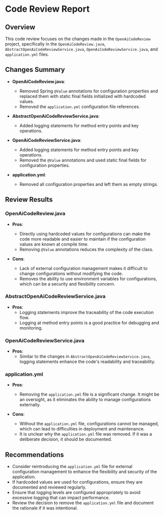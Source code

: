 # Code Review Report

## Overview

This code review focuses on the changes made in the `OpenAiCodeReview` project, specifically in the `OpenAiCodeReview.java`, `AbstractOpenAiCodeReviewService.java`, `OpenAiCodeReviewService.java`, and `application.yml` files.

## Changes Summary

- **OpenAiCodeReview.java**:
  - Removed Spring `@Value` annotations for configuration properties and replaced them with static final fields initialized with hardcoded values.
  - Removed the `application.yml` configuration file references.

- **AbstractOpenAiCodeReviewService.java**:
  - Added logging statements for method entry points and key operations.

- **OpenAiCodeReviewService.java**:
  - Added logging statements for method entry points and key operations.
  - Removed the `@Value` annotations and used static final fields for configuration properties.

- **application.yml**:
  - Removed all configuration properties and left them as empty strings.

## Review Results

### OpenAiCodeReview.java

- **Pros**:
  - Directly using hardcoded values for configurations can make the code more readable and easier to maintain if the configuration values are known at compile time.
  - Removing `@Value` annotations reduces the complexity of the class.

- **Cons**:
  - Lack of external configuration management makes it difficult to change configurations without modifying the code.
  - Removes the ability to use environment variables for configurations, which can be a security and flexibility concern.

### AbstractOpenAiCodeReviewService.java

- **Pros**:
  - Logging statements improve the traceability of the code execution flow.
  - Logging at method entry points is a good practice for debugging and monitoring.

### OpenAiCodeReviewService.java

- **Pros**:
  - Similar to the changes in `AbstractOpenAiCodeReviewService.java`, logging statements enhance the code's readability and traceability.

### application.yml

- **Pros**:
  - Removing the `application.yml` file is a significant change. It might be an oversight, as it eliminates the ability to manage configurations externally.

- **Cons**:
  - Without the `application.yml` file, configurations cannot be managed, which can lead to difficulties in deployment and maintenance.
  - It is unclear why the `application.yml` file was removed. If it was a deliberate decision, it should be documented.

## Recommendations

- Consider reintroducing the `application.yml` file for external configuration management to enhance the flexibility and security of the application.
- If hardcoded values are used for configurations, ensure they are documented and reviewed regularly.
- Ensure that logging levels are configured appropriately to avoid excessive logging that can impact performance.
- Review the decision to remove the `application.yml` file and document the rationale if it was intentional.